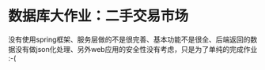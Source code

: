 # 数据库大作业：二手交易市场
没有使用spring框架、服务层做的不是很完善、基本功能不是很全、后端返回的数据没有做json化处理、另外web应用的安全性没有考虑，只是为了单纯的完成作业  :-(
